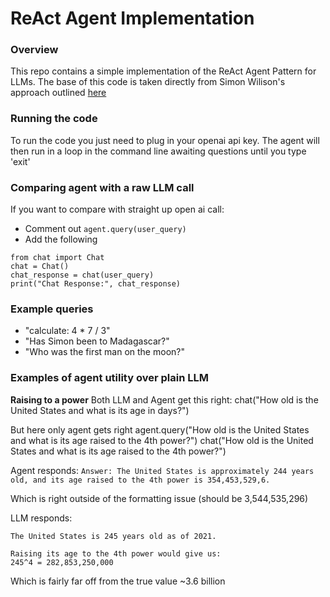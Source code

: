 # ReAct Agent Implementation

### Overview
This repo contains a simple implementation of the ReAct Agent Pattern for LLMs.
The base of this code is taken directly from Simon Wilison's approach outlined [here](https://til.simonwillison.net/llms/python-react-pattern)


### Running the code
To run the code you just need to plug in your openai api key.
The agent will then run in a loop in the command line awaiting questions until you type 'exit'

### Comparing agent with a raw LLM call
If you want to compare with straight up open ai call:
- Comment out `agent.query(user_query)`
- Add the following
```
from chat import Chat
chat = Chat()
chat_response = chat(user_query)
print("Chat Response:", chat_response)
```


### Example queries
- "calculate: 4 * 7 / 3"
- "Has Simon been to Madagascar?"
- "Who was the first man on the moon?"

### Examples of agent utility over plain LLM

**Raising to a power**
Both LLM and Agent get this right:
chat("How old is the United States and what is its age in days?")

But here only agent gets right
agent.query("How old is the United States and what is its age raised to the 4th power?")
chat("How old is the United States and what is its age raised to the 4th power?")






Agent responds:
`Answer: The United States is approximately 244 years old, and its age raised to the 4th power is 354,453,529,6.`

Which is right outside of the formatting issue (should be 3,544,535,296)

LLM responds:
```
The United States is 245 years old as of 2021. 

Raising its age to the 4th power would give us:
245^4 = 282,853,250,000
```

Which is fairly far off from the true value ~3.6 billion


